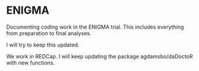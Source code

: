 # ENIGMA
 Documenting coding work in the ENIGMA trial. This includes everything from preparation to final analyses.
 
 I will try to keep this updated.
 
 We work in REDCap. I will keep updating the package agdamsbo/daDoctoR with new functions.
